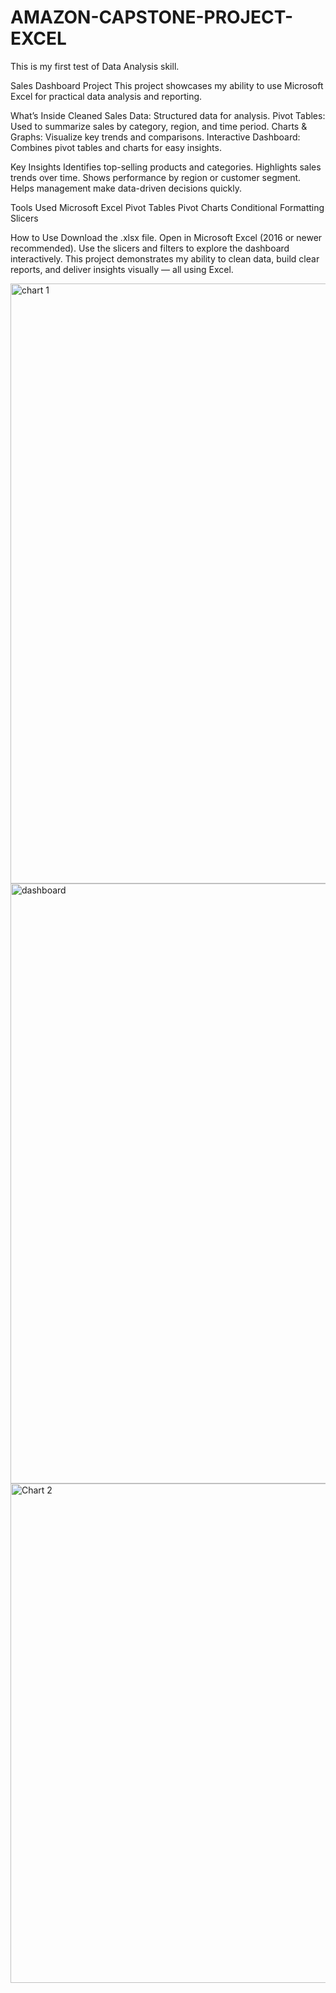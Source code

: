 # AMAZON-CAPSTONE-PROJECT-EXCEL
This is my first test of Data Analysis skill.

Sales Dashboard Project
This project showcases my ability to use Microsoft Excel for practical data analysis and reporting.

What’s Inside
Cleaned Sales Data: Structured data for analysis.
Pivot Tables: Used to summarize sales by category, region, and time period.
Charts & Graphs: Visualize key trends and comparisons.
Interactive Dashboard: Combines pivot tables and charts for easy insights.

Key Insights
Identifies top-selling products and categories.
Highlights sales trends over time.
Shows performance by region or customer segment.
Helps management make data-driven decisions quickly.

Tools Used
Microsoft Excel
Pivot Tables
Pivot Charts
Conditional Formatting
Slicers

How to Use
Download the .xlsx file.
Open in Microsoft Excel (2016 or newer recommended).
Use the slicers and filters to explore the dashboard interactively.
This project demonstrates my ability to clean data, build clear reports, and deliver insights visually — all using Excel.

<img width="960" alt="chart 1" src="https://github.com/user-attachments/assets/edc8cecd-de65-4989-be63-159aba87ab79" />
<img width="960" alt="dashboard" src="https://github.com/user-attachments/assets/dd5cebce-d31c-446c-b7d0-30f856c110c6" />
<img width="799" alt="Chart 2" src="https://github.com/user-attachments/assets/7f4f9ffa-63f4-4fac-82a4-df4bd5dd8e05" />

